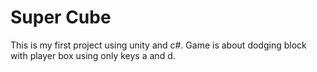 # Super Cube
This is my first project using unity and c#. 
Game is about dodging block with player box using only keys a and d.
